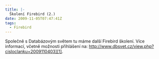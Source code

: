 ```yaml
---
title: |-
  Školení Firebird (2.)
date: 2009-11-05T07:47:41Z
tags:
  - Firebird
---
```

Společně s Databázovým světem tu máme další Firebird školení. Více informací, včetně možnosti přihlášení na: http://www.dbsvet.cz/view.php?cisloclanku=2009110403][1].

[1]: http://www.dbsvet.cz/view.php?cisloclanku=2009110403